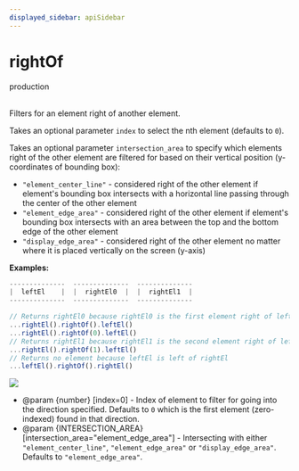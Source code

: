 ```yaml
---
displayed_sidebar: apiSidebar
---
```

# rightOf
<span class="theme-doc-version-badge badge badge--success">production</span><br/><br/>

Filters for an element right of another element.

Takes an optional parameter `index` to select the nth element (defaults to `0`).

Takes an optional parameter `intersection_area` to specify which elements right of the other element are filtered for based on their vertical position (y-coordinates of bounding box):
- `"element_center_line"` - considered right of the other element if element's bounding box intersects with a horizontal line passing through the center of the other element
- `"element_edge_area"` - considered right of the other element if element's bounding box intersects with an area between the top and the bottom edge of the other element
- `"display_edge_area"` - considered right of the other element no matter where it is placed vertically on the screen (y-axis)

**Examples:**
```typescript 
--------------  --------------  --------------
|  leftEl    |  |  rightEl0  |  |  rightEl1  |
--------------  --------------  --------------

// Returns rightEl0 because rightEl0 is the first element right of leftEl
...rightEl().rightOf().leftEl()
...rightEl().rightOf(0).leftEl()
// Returns rightEl1 because rightEl1 is the second element right of leftEl
...rightEl().rightOf(1).leftEl()
// Returns no element because leftEl is left of rightEl
...leftEl().rightOf().rightEl()
```
![](/img/gif/rightOf.gif)

   * @param {number} [index=0] - Index of element to filter for going into the direction specified. Defaults to `0` which is the first element (zero-indexed) found in that direction.
   * @param {INTERSECTION_AREA} [intersection_area="element_edge_area"] - Intersecting with either `"element_center_line"`, `"element_edge_area"` or `"display_edge_area"`. Defaults to `"element_edge_area"`.
